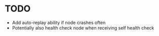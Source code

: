 # TODO

- Add auto-replay ability if node crashes often
- Potentially also health check node when receiving self health check
